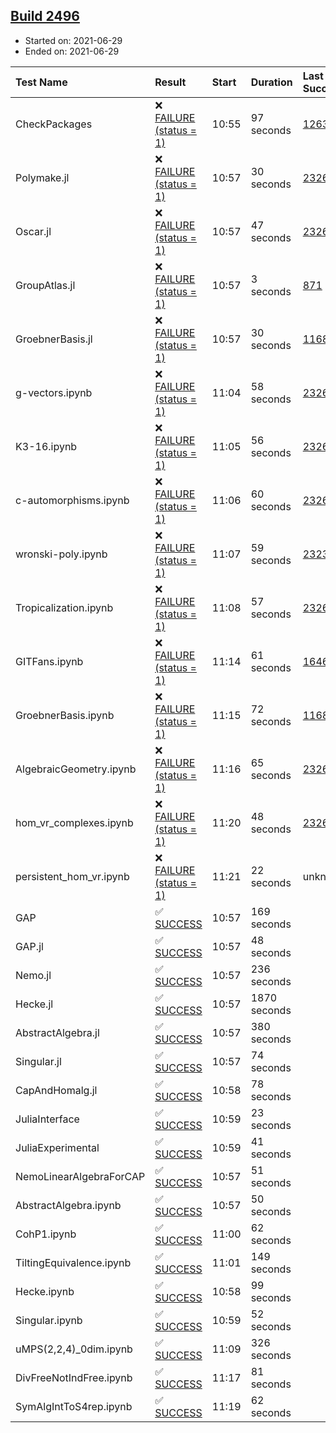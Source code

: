 ## [Build 2496](https://oscarci.mathematik.uni-kl.de/job/oscar-stable/2496/)

* Started on: 2021-06-29
* Ended on: 2021-06-29

| Test Name    | Result | Start | Duration | Last Success | First Failure |
|:-------------|:-------|:------|:---------|:-------------|:--------------|
| CheckPackages | ❌ [FAILURE (status = 1)](https://oscarci.mathematik.uni-kl.de/job/oscar-stable/2496/artifact/logs/build-2496/CheckPackages.log) | 10:55 | 97 seconds | [1263](https://oscarci.mathematik.uni-kl.de/job/oscar-stable/1263/) | [1264](https://oscarci.mathematik.uni-kl.de/job/oscar-stable/1264/) |
| Polymake.jl | ❌ [FAILURE (status = 1)](https://oscarci.mathematik.uni-kl.de/job/oscar-stable/2496/artifact/logs/build-2496/Polymake.jl.log) | 10:57 | 30 seconds | [2326](https://oscarci.mathematik.uni-kl.de/job/oscar-stable/2326/) | [2327](https://oscarci.mathematik.uni-kl.de/job/oscar-stable/2327/) |
| Oscar.jl | ❌ [FAILURE (status = 1)](https://oscarci.mathematik.uni-kl.de/job/oscar-stable/2496/artifact/logs/build-2496/Oscar.jl.log) | 10:57 | 47 seconds | [2326](https://oscarci.mathematik.uni-kl.de/job/oscar-stable/2326/) | [2327](https://oscarci.mathematik.uni-kl.de/job/oscar-stable/2327/) |
| GroupAtlas.jl | ❌ [FAILURE (status = 1)](https://oscarci.mathematik.uni-kl.de/job/oscar-stable/2496/artifact/logs/build-2496/GroupAtlas.jl.log) | 10:57 | 3 seconds | [871](https://oscarci.mathematik.uni-kl.de/job/oscar-stable/871/) | [872](https://oscarci.mathematik.uni-kl.de/job/oscar-stable/872/) |
| GroebnerBasis.jl | ❌ [FAILURE (status = 1)](https://oscarci.mathematik.uni-kl.de/job/oscar-stable/2496/artifact/logs/build-2496/GroebnerBasis.jl.log) | 10:57 | 30 seconds | [1168](https://oscarci.mathematik.uni-kl.de/job/oscar-stable/1168/) | [1169](https://oscarci.mathematik.uni-kl.de/job/oscar-stable/1169/) |
| g-vectors.ipynb | ❌ [FAILURE (status = 1)](https://oscarci.mathematik.uni-kl.de/job/oscar-stable/2496/artifact/logs/build-2496/g-vectors.ipynb.log) | 11:04 | 58 seconds | [2326](https://oscarci.mathematik.uni-kl.de/job/oscar-stable/2326/) | [2327](https://oscarci.mathematik.uni-kl.de/job/oscar-stable/2327/) |
| K3-16.ipynb | ❌ [FAILURE (status = 1)](https://oscarci.mathematik.uni-kl.de/job/oscar-stable/2496/artifact/logs/build-2496/K3-16.ipynb.log) | 11:05 | 56 seconds | [2326](https://oscarci.mathematik.uni-kl.de/job/oscar-stable/2326/) | [2327](https://oscarci.mathematik.uni-kl.de/job/oscar-stable/2327/) |
| c-automorphisms.ipynb | ❌ [FAILURE (status = 1)](https://oscarci.mathematik.uni-kl.de/job/oscar-stable/2496/artifact/logs/build-2496/c-automorphisms.ipynb.log) | 11:06 | 60 seconds | [2326](https://oscarci.mathematik.uni-kl.de/job/oscar-stable/2326/) | [2327](https://oscarci.mathematik.uni-kl.de/job/oscar-stable/2327/) |
| wronski-poly.ipynb | ❌ [FAILURE (status = 1)](https://oscarci.mathematik.uni-kl.de/job/oscar-stable/2496/artifact/logs/build-2496/wronski-poly.ipynb.log) | 11:07 | 59 seconds | [2323](https://oscarci.mathematik.uni-kl.de/job/oscar-stable/2323/) | [2324](https://oscarci.mathematik.uni-kl.de/job/oscar-stable/2324/) |
| Tropicalization.ipynb | ❌ [FAILURE (status = 1)](https://oscarci.mathematik.uni-kl.de/job/oscar-stable/2496/artifact/logs/build-2496/Tropicalization.ipynb.log) | 11:08 | 57 seconds | [2326](https://oscarci.mathematik.uni-kl.de/job/oscar-stable/2326/) | [2327](https://oscarci.mathematik.uni-kl.de/job/oscar-stable/2327/) |
| GITFans.ipynb | ❌ [FAILURE (status = 1)](https://oscarci.mathematik.uni-kl.de/job/oscar-stable/2496/artifact/logs/build-2496/GITFans.ipynb.log) | 11:14 | 61 seconds | [1646](https://oscarci.mathematik.uni-kl.de/job/oscar-stable/1646/) | [1647](https://oscarci.mathematik.uni-kl.de/job/oscar-stable/1647/) |
| GroebnerBasis.ipynb | ❌ [FAILURE (status = 1)](https://oscarci.mathematik.uni-kl.de/job/oscar-stable/2496/artifact/logs/build-2496/GroebnerBasis.ipynb.log) | 11:15 | 72 seconds | [1168](https://oscarci.mathematik.uni-kl.de/job/oscar-stable/1168/) | [1169](https://oscarci.mathematik.uni-kl.de/job/oscar-stable/1169/) |
| AlgebraicGeometry.ipynb | ❌ [FAILURE (status = 1)](https://oscarci.mathematik.uni-kl.de/job/oscar-stable/2496/artifact/logs/build-2496/AlgebraicGeometry.ipynb.log) | 11:16 | 65 seconds | [2326](https://oscarci.mathematik.uni-kl.de/job/oscar-stable/2326/) | [2327](https://oscarci.mathematik.uni-kl.de/job/oscar-stable/2327/) |
| hom_vr_complexes.ipynb | ❌ [FAILURE (status = 1)](https://oscarci.mathematik.uni-kl.de/job/oscar-stable/2496/artifact/logs/build-2496/hom_vr_complexes.ipynb.log) | 11:20 | 48 seconds | [2326](https://oscarci.mathematik.uni-kl.de/job/oscar-stable/2326/) | [2327](https://oscarci.mathematik.uni-kl.de/job/oscar-stable/2327/) |
| persistent_hom_vr.ipynb | ❌ [FAILURE (status = 1)](https://oscarci.mathematik.uni-kl.de/job/oscar-stable/2496/artifact/logs/build-2496/persistent_hom_vr.ipynb.log) | 11:21 | 22 seconds | unknown | unknown |
| GAP | ✅ [SUCCESS](https://oscarci.mathematik.uni-kl.de/job/oscar-stable/2496/artifact/logs/build-2496/GAP.log) | 10:57 | 169 seconds |  |  |
| GAP.jl | ✅ [SUCCESS](https://oscarci.mathematik.uni-kl.de/job/oscar-stable/2496/artifact/logs/build-2496/GAP.jl.log) | 10:57 | 48 seconds |  |  |
| Nemo.jl | ✅ [SUCCESS](https://oscarci.mathematik.uni-kl.de/job/oscar-stable/2496/artifact/logs/build-2496/Nemo.jl.log) | 10:57 | 236 seconds |  |  |
| Hecke.jl | ✅ [SUCCESS](https://oscarci.mathematik.uni-kl.de/job/oscar-stable/2496/artifact/logs/build-2496/Hecke.jl.log) | 10:57 | 1870 seconds |  |  |
| AbstractAlgebra.jl | ✅ [SUCCESS](https://oscarci.mathematik.uni-kl.de/job/oscar-stable/2496/artifact/logs/build-2496/AbstractAlgebra.jl.log) | 10:57 | 380 seconds |  |  |
| Singular.jl | ✅ [SUCCESS](https://oscarci.mathematik.uni-kl.de/job/oscar-stable/2496/artifact/logs/build-2496/Singular.jl.log) | 10:57 | 74 seconds |  |  |
| CapAndHomalg.jl | ✅ [SUCCESS](https://oscarci.mathematik.uni-kl.de/job/oscar-stable/2496/artifact/logs/build-2496/CapAndHomalg.jl.log) | 10:58 | 78 seconds |  |  |
| JuliaInterface | ✅ [SUCCESS](https://oscarci.mathematik.uni-kl.de/job/oscar-stable/2496/artifact/logs/build-2496/JuliaInterface.log) | 10:59 | 23 seconds |  |  |
| JuliaExperimental | ✅ [SUCCESS](https://oscarci.mathematik.uni-kl.de/job/oscar-stable/2496/artifact/logs/build-2496/JuliaExperimental.log) | 10:59 | 41 seconds |  |  |
| NemoLinearAlgebraForCAP | ✅ [SUCCESS](https://oscarci.mathematik.uni-kl.de/job/oscar-stable/2496/artifact/logs/build-2496/NemoLinearAlgebraForCAP.log) | 10:57 | 51 seconds |  |  |
| AbstractAlgebra.ipynb | ✅ [SUCCESS](https://oscarci.mathematik.uni-kl.de/job/oscar-stable/2496/artifact/logs/build-2496/AbstractAlgebra.ipynb.log) | 10:57 | 50 seconds |  |  |
| CohP1.ipynb | ✅ [SUCCESS](https://oscarci.mathematik.uni-kl.de/job/oscar-stable/2496/artifact/logs/build-2496/CohP1.ipynb.log) | 11:00 | 62 seconds |  |  |
| TiltingEquivalence.ipynb | ✅ [SUCCESS](https://oscarci.mathematik.uni-kl.de/job/oscar-stable/2496/artifact/logs/build-2496/TiltingEquivalence.ipynb.log) | 11:01 | 149 seconds |  |  |
| Hecke.ipynb | ✅ [SUCCESS](https://oscarci.mathematik.uni-kl.de/job/oscar-stable/2496/artifact/logs/build-2496/Hecke.ipynb.log) | 10:58 | 99 seconds |  |  |
| Singular.ipynb | ✅ [SUCCESS](https://oscarci.mathematik.uni-kl.de/job/oscar-stable/2496/artifact/logs/build-2496/Singular.ipynb.log) | 10:59 | 52 seconds |  |  |
| uMPS(2,2,4)_0dim.ipynb | ✅ [SUCCESS](https://oscarci.mathematik.uni-kl.de/job/oscar-stable/2496/artifact/logs/build-2496/uMPS-2-2-4-_0dim.ipynb.log) | 11:09 | 326 seconds |  |  |
| DivFreeNotIndFree.ipynb | ✅ [SUCCESS](https://oscarci.mathematik.uni-kl.de/job/oscar-stable/2496/artifact/logs/build-2496/DivFreeNotIndFree.ipynb.log) | 11:17 | 81 seconds |  |  |
| SymAlgIntToS4rep.ipynb | ✅ [SUCCESS](https://oscarci.mathematik.uni-kl.de/job/oscar-stable/2496/artifact/logs/build-2496/SymAlgIntToS4rep.ipynb.log) | 11:19 | 62 seconds |  |  |

